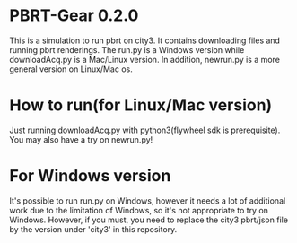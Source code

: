 # PBRT-Gear 0.2.0
This is a simulation to run pbrt on city3. It contains downloading files and running pbrt renderings. The run.py is a Windows version while downloadAcq.py is a Mac/Linux version. In addition, newrun.py is a more general version on Linux/Mac os.
# How to run(for Linux/Mac version)
Just running downloadAcq.py with python3(flywheel sdk is prerequisite). You may also have a try on newrun.py!
# For Windows version
It's possible to run run.py on Windows, however it needs a lot of additional work due to the limitation of Windows, so it's not appropriate to try on Windows. However, if you must, you need to replace the city3 pbrt/json file by the version under 'city3' in this repository.

